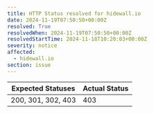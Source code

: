 ```yaml
---
title: HTTP Status resolved for hidewall.io
date: 2024-11-19T07:50:50+00:00Z
resolved: True
resolvedWhen: 2024-11-19T07:50:50+00:00Z
resolvedStartTime: 2024-11-18T10:20:03+00:00Z
severity: notice
affected:
  - hidewall.io
section: issue
---
```


| Expected Statuses | Actual Status  |
|-------------------|----------------|
| 200, 301, 302, 403 | 403 |
